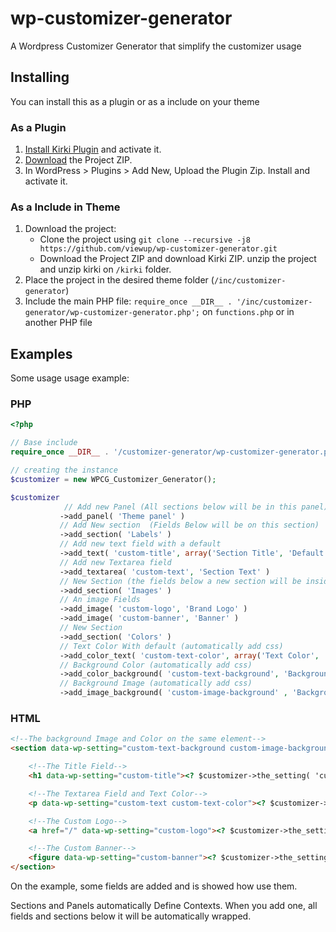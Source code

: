 # wp-customizer-generator

A Wordpress Customizer Generator that simplify the customizer usage

## Installing

You can install this as a plugin or as a include on your theme

### As a Plugin

 1. [Install Kirki Plugin](https://br.wordpress.org/plugins/kirki/) and activate it.
 2. [Download](https://github.com/viewup/wp-customizer-generator/archive/master.zip) the Project ZIP.
 3. In WordPress > Plugins > Add New, Upload the Plugin Zip. Install and activate it.

### As a Include in Theme


 1. Download the project:
	 -  Clone the project using `git clone --recursive -j8 https://github.com/viewup/wp-customizer-generator.git`
	 - Download the Project ZIP and download Kirki ZIP. unzip the project and unzip kirki on `/kirki` folder.
 2. Place the project in the desired theme folder (`/inc/customizer-generator`)
 3. Include the main PHP file:  `require_once __DIR__ . '/inc/customizer-generator/wp-customizer-generator.php';` on `functions.php` or in another PHP file


## Examples

Some usage usage example:

### PHP

```php
<?php

// Base include
require_once __DIR__ . '/customizer-generator/wp-customizer-generator.php';

// creating the instance
$customizer = new WPCG_Customizer_Generator();

$customizer
            // Add new Panel (All sections below will be in this panel)
           ->add_panel( 'Theme panel' )
           // Add New section  (Fields Below will be on this section)
           ->add_section( 'Labels' )
           // Add new text field with a default
           ->add_text( 'custom-title', array('Section Title', 'Default Title') )
           // Add new Textarea field
           ->add_textarea( 'custom-text', 'Section Text' )
           // New Section (the fields below a new section will be inside it)
           ->add_section( 'Images' )
           // An image Fields
           ->add_image( 'custom-logo', 'Brand Logo' )
           ->add_image( 'custom-banner', 'Banner' )
           // New Section
           ->add_section( 'Colors' )
           // Text Color With default (automatically add css)
           ->add_color_text( 'custom-text-color', array('Text Color', '#F00') )
           // Background Color (automatically add css)
           ->add_color_background( 'custom-text-background', 'Background Color' )
           // Background Image (automatically add css)
           ->add_image_background( 'custom-image-background' , 'Background Image')
```

### HTML
````html
<!--The background Image and Color on the same element-->
<section data-wp-setting="custom-text-background custom-image-background">

    <!--The Title Field-->
    <h1 data-wp-setting="custom-title"><? $customizer->the_setting( 'custom-title' ) ?></h1>

    <!--The Textarea Field and Text Color-->
    <p data-wp-setting="custom-text custom-text-color"><? $customizer->the_setting( 'custom-text' ) ?></p>

    <!--The Custom Logo-->
    <a href="/" data-wp-setting="custom-logo"><? $customizer->the_setting( 'custom-logo' ) ?></a>

    <!--The Custom Banner-->
    <figure data-wp-setting="custom-banner"><? $customizer->the_setting( 'custom-banner' ) ?></figure>
</section>
````

On the example, some fields are added and is showed how use them.

Sections and Panels automatically Define Contexts.
When you add one, all fields and sections below it will be automatically wrapped.
